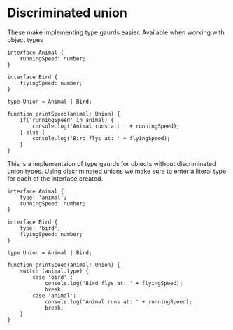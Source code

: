 # Discriminated union 

These make implementing type gaurds easier. Available when working with object types

```
interface Animal {
    runningSpeed: number;
}

interface Bird {
    flyingSpeed: number;
}

type Union = Animal | Bird;

function printSpeed(animal: Union) {
    if('runningSpeed' in animal) {
        console.log('Animal runs at: ' + runningSpeed);
    } else {
        console.log('Bird flys at: ' + flyingSpeed);
    }
}
```

This is a implementaion of type gaurds for objects without discriminated union types. Using discriminated unions we make sure to enter a literal type for each of the interface created.
```
interface Animal {
    type: 'animal';
    runningSpeed: number;
}

interface Bird {
    type: 'bird';
    flyingSpeed: number;
}

type Union = Animal | Bird;

function printSpeed(animal: Union) {
    switch (animal.type) {
        case 'bird' :
            console.log('Bird flys at: ' + flyingSpeed);
            break;
        case 'animal':
            console.log('Animal runs at: ' + runningSpeed);
            break;
    }
}
```

